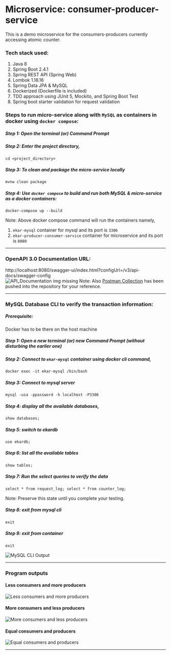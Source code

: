 # Microservice: consumer-producer-service
This is a demo microservice for the consumers-producers currently accessing atomic counter.

### Tech stack used:
1. Java 8
2. Spring Boot 2.4.1
3. Spring REST API (Spring Web)
4. Lombok 1.18.16
5. Spring Data JPA & MySQL
7. Dockerized (Dockerfile is included)
8. TDD approach using JUnit 5, Mockito, and Spring Boot Test
10. Spring boot starter validation for request validation  

### Steps to run micro-service along with `MySQL` as containers in docker using `docker compose`:
##### Step 1: Open the terminal (or) Command Prompt
##### Step 2: Enter the project directory, 
    cd <project_directory>

##### Step 3: To clean and package the micro-service locally
    mvnw clean package

##### Step 4: Use `docker compose` to build and run both MySQL & micro-service as a docker containers:
    docker-compose up --build
Note: Above docker compose command will run the containers namely,
   1. `ekar-mysql` container for mysql and its port is `3306`
   2. `ekar-producer-consumer-service` container for microservice and its port is `8080`

---

### OpenAPI 3.0 Documentation URL:

http://localhost:8080/swagger-ui/index.html?configUrl=/v3/api-docs/swagger-config  
![API_Documentation img missing](https://raw.githubusercontent.com/vanathin/ekar-producer-consumer-service/main/img/swagger-ui.jpg)
Note: Also [Postman Collection](https://raw.githubusercontent.com/vanathin/ekar-producer-consumer-service/main/Ekar.postman_collection.json) has been pushed into the repository for your reference.

---

### MySQL Database CLI to verify the transaction information:
##### Prerequisite: 
Docker has to be there on the host machine
##### Step 1: Open a new terminal (or) new Command Prompt (without disturbing the earlier one)
##### Step 2: Connect to `ekar-mysql` container using docker cli command, 
    docker exec -it ekar-mysql /bin/bash
##### Step 3: Connect to mysql server
    mysql -usa -ppassword -h localhost -P3306
##### Step 4: display all the available databases,
    show databases;
##### Step 5: switch to ekardb
    use ekardb;
##### Step 6: list all the available tables
    show tables;
##### Step 7: Run the select queries to verify the data
    select * from request_log; select * from counter_log;
Note: Preserve this state until you complete your testing.
##### Step 8: exit from mysql cli
    exit
##### Step 9: exit from container
    exit

![MySQL CLI Output](https://raw.githubusercontent.com/vanathin/ekar-producer-consumer-service/main/img/mysql_db_log.jpg)

---


### Program outputs

#### Less consumers and more producers
![Less consumers and more producers](https://raw.githubusercontent.com/vanathin/ekar-producer-consumer-service/main/img/More_Producer_Less_Consumer.JPG)

#### More consumers and less producers
![More consumers and less producers](https://raw.githubusercontent.com/vanathin/ekar-producer-consumer-service/main/img/Less_Producer_More_Consumer.JPG)

#### Equal consumers and producers
![Equal consumers and producers](https://raw.githubusercontent.com/vanathin/ekar-producer-consumer-service/main/img/Equal_Producer_Consumer.JPG)

---
